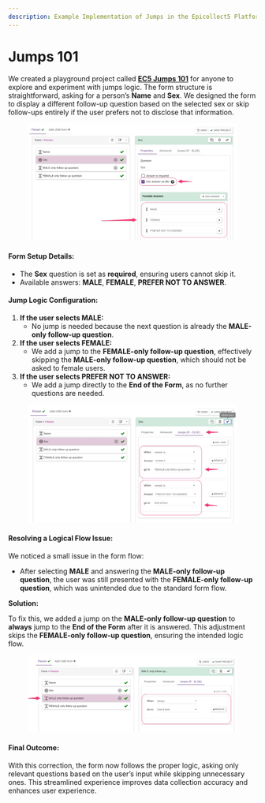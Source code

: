 ```yaml
---
description: Example Implementation of Jumps in the Epicollect5 Platform
---
```


# Jumps 101

We created a playground project called [**EC5 Jumps 101**](https://five.epicollect.net/project/ec5-jumps-101) for anyone to explore and experiment with jumps logic. The form structure is straightforward, asking for a person’s **Name** and **Sex**. We designed the form to display a different follow-up question based on the selected sex or skip follow-ups entirely if the user prefers not to disclose that information.

<figure><img src="../.gitbook/assets/jumps-1.jpg" alt=""><figcaption></figcaption></figure>

#### Form Setup Details:

* The **Sex** question is set as **required**, ensuring users cannot skip it.
* Available answers: **MALE**, **FEMALE**, **PREFER NOT TO ANSWER**.

#### Jump Logic Configuration:

1. **If the user selects MALE:**
   * No jump is needed because the next question is already the **MALE-only follow-up question**.
2. **If the user selects FEMALE:**
   * We add a jump to the **FEMALE-only follow-up question**, effectively skipping the **MALE-only follow-up question**, which should not be asked to female users.
3. **If the user selects PREFER NOT TO ANSWER:**
   * We add a jump directly to the **End of the Form**, as no further questions are needed.

<figure><img src="../.gitbook/assets/jumps2.jpg" alt=""><figcaption></figcaption></figure>

#### Resolving a Logical Flow Issue:

We noticed a small issue in the form flow:

* After selecting **MALE** and answering the **MALE-only follow-up question**, the user was still presented with the **FEMALE-only follow-up question**, which was unintended due to the standard form flow.

**Solution:**

To fix this, we added a jump on the **MALE-only follow-up question** to **always** jump to the **End of the Form** after it is answered. This adjustment skips the **FEMALE-only follow-up question**, ensuring the intended logic flow.

<figure><img src="../.gitbook/assets/jumpos3.jpg" alt=""><figcaption></figcaption></figure>

#### Final Outcome:

With this correction, the form now follows the proper logic, asking only relevant questions based on the user’s input while skipping unnecessary ones. This streamlined experience improves data collection accuracy and enhances user experience.
